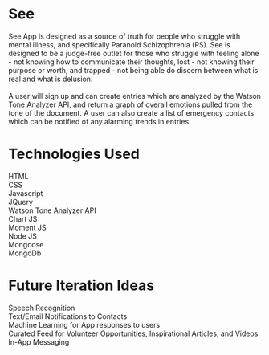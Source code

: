 # See

  See App is designed as a source of truth for people who struggle with mental illness, and specifically Paranoid Schizophrenia (PS). See is designed to be a judge-free outlet for those who struggle with feeling alone - not knowing how to communicate their thoughts, lost - not knowing their purpose or worth, and trapped - not being able do discern between what is real and what is delusion.  <br>  <br>
   A user will sign up and can create entries which are analyzed by the Watson Tone Analyzer API, and return a graph of overall emotions pulled from the tone of the document. A user can also create a list of emergency contacts which can be notified of any alarming trends in entries.
   
# Technologies Used

HTML <br>
CSS <br>
Javascript <br>
JQuery <br>
Watson Tone Analyzer API <br>
Chart JS <br>
Moment JS <br>
Node JS <br>
Mongoose <br>
MongoDb <br>


# Future Iteration Ideas

Speech Recognition <br>
Text/Email Notifications to Contacts <br>
Machine Learning for App responses to users  <br>
Curated Feed for Volunteer Opportunities, Inspirational Articles, and Videos <br>
In-App Messaging
